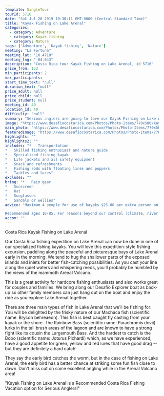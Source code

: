 ```yaml
---
template: SingleTour
tourId: 5716
date: "Sat Jul 20 2019 19:30:11 GMT-0600 (Central Standard Time)"
title: "Kayak Fishing on Lake Arenal"
categories: 
  - category: Adventure
  - category: Kayak fishing
  - category: Nature
tags: ['Adventure', 'Kayak fishing', 'Nature']
meeting: "La Fortuna"
meeting_lat: "10.4718"
meeting_lng: "-84.643"
description: "Costa Rica tour Kayak Fishing on Lake Arenal, id 5716"
price_from: 153
min_participants: 2
max_participants: 
start_time_text: "null"
duration_text: "null"
price_adult: null
price_child: null
price_student: null
meeting_id: 40
location_id: 40
difficulty: "null"
summary: "Serious anglers are going to love our Kayak Fishing on Lake Arenal expedition. We have top-quality, specially-designed kayaks that are equipped with a great variety of bait and gear that will lure even the most evasive Rainbow Bass, otherwise known as the famous Guapote! Fishing from a kayak gives you unparalleled flexibility and agility and a whole new perspective on fishing in the beautiful, tranquil waters of the pristine Lake Arenal at the base of the Arenal Volcano."
image: "https://www.desafiocostarica.com/Photos/Photo-Items/770x500/kayak-fishing-on-lake-arenal-1431447065.jpg"
main_photo: "https://www.desafiocostarica.com/Photos/Photo-Items/770x500/kayak-fishing-on-lake-arenal-1431447065.jpg"
featuredImage: "https://www.desafiocostarica.com/Photos/Photo-Items/770x500/kayak-fishing-on-lake-arenal-1431447065.jpg"
highlights: ""
highlights2: ""
includes: "*   Transportation
*   Skilled fishing enthusiast and nature guide
*   Specialized fishing kayak
*   Life jackets and all safety equipment
*   Snack and refreshments
*   Fishing rods with floating lines and poppers
*   Tackles and lures"
excludes: ""
bring: "*   Rain gear
*   Sunscreen
*   Hat
*   Sunglasses
*   Sandals or wellies"
advice: "Maximum 4 people for use of kayaks $25.00 per extra person on boat -- no fishing included Have a look at our Adventure Waiver if you have questions about our Costa Rica adventure tour policies.

Recommended ages 10-85. For reasons beyond our control (climate, river levels, etc.), we may change to a more-suitable tour with an equal or similar adventure-appeal or offer other tour options so you don't miss out on a fun day in Costa Rica. We reserve the right to cancel a trip due to unfavorable conditions & will only run a tour according to our policies. Full refund is given if (on rare occasion) no tour is run. This adventure involves some inherent risk and physical exertion, so you must be in good physical conditions!"
accom: ""
---
```

Costa Rica Kayak Fishing on Lake Arenal

Our Costa Rica fishing expedition on Lake Arenal can now be done in one of our specialized fishing kayaks. You will love this expedition-style fishing excursion, paddling along the peaceful and picturesque bays of Lake Arenal early in the morning. We tend to hug the shallower parts of the exposed islands and inlets for better fish-catching possibilities. As you cast your line along the quiet waters and whispering reeds, you'll probably be humbled by the views of the mammoth Arenal Volcano.

This is a great activity for hardcore fishing enthusiasts and also works great for couples and families. We bring along our Desafío Explorer boat as back-up so other family members can just hang out on the boat and enjoy the ride as you explore Lake Arenal together.

There are three main types of fish in Lake Arenal that we'll be fishing for: You will be delighted by the frisky nature of our Machaca fish (scientific name: Brycon behreaeon). This fish is best caught fly casting from your kayak or the shore. The Rainbow Bass (scientific name: Parachromis dovii) lurks in the tall brush areas of the lagoon and are known to have a strong fight like its cousin the Largemouth Bass. And the hardest to catch is the Bobo (scientific name: Joturus Pichardi) which, as we have experienced, have a good appetite for green, yellow and red lures that have good drag -- but they are definitely a hard catch!

They say the early bird catches the worm, but in the case of fishing on Lake Arenal, the early bird has a better chance at striking some fun fish close to dawn. Don't miss out on some excellent angling while in the Arenal Volcano area!

"Kayak Fishing on Lake Arenal is a Recommended Costa Rica Fishing Vacation option for Serious Anglers!"